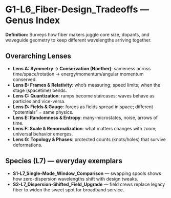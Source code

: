# G1-L6_Fiber-Design_Tradeoffs — Genus Index
**Definition:** Surveys how fiber makers juggle core size, dopants, and waveguide geometry to keep different wavelengths arriving together.

## Overarching Lenses

- **Lens A: Symmetry -> Conservation (Noether)**: sameness across time/space/rotation → energy/momentum/angular momentum conserved.
- **Lens B: Frames & Relativity**: who’s measuring; speed limits; when the stage (spacetime) bends.
- **Lens C: Quantization**: ramps become staircases; waves behave as particles and vice-versa.
- **Lens D: Fields & Gauge**: forces as fields spread in space; different “potentials” = same physics.
- **Lens E: Randomness & Entropy**: many-microstates, noise, arrows of time.
- **Lens F: Scale & Renormalization**: what matters changes with zoom; universal behavior emerges.
- **Lens G: Topology & Phases**: protected counts (knots/holes) that survive deformations.

## Species (L7) — everyday exemplars
- **S1-L7_Single-Mode_Window_Comparison** — swapping spools shows how zero-dispersion wavelengths shift with design tweaks.
- **S2-L7_Dispersion-Shifted_Field_Upgrade** — field crews replace legacy fiber to widen the sweet spot for broadband service.
